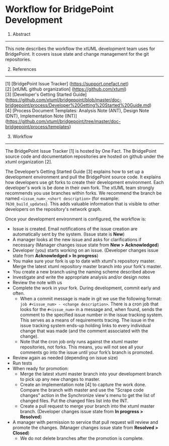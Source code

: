 # Workflow for BridgePoint Development

1. Abstract
-----------
This note describes the workflow the xtUML development team uses for BridgePoint.  It covers issue state and 
change management for the git repositories.

2. References
----------------------
[1] [BridgePoint Issue Tracker] (https://support.onefact.net)  
[2] [xtUML github organization] (https://github.com/xtuml)  
[3] [Developer's Getting Started Guide] (https://github.com/xtuml/bridgepoint/blob/master/doc-bridgepoint/process/Developer%20Getting%20Started%20Guide.md)    
[4] [Process Document Templates: Analysis Note (ANT), Design Note (DNT), Implementation Note (INT)] (https://github.com/xtuml/bridgepoint/tree/master/doc-bridgepoint/process/templates)  

3. Workflow
-------------
The BridgePoint Issue Tracker [1] is hosted by One Fact.  The BridgePoint source code and documentation repositories are hosted on github under the xtuml organization [2].

The Developer’s Getting Started Guide [3] explains how to set up a development environment and pull the BridgePoint source code.  It explains how developers use git forks to create their development environment. Each developer's work is be done in their own fork. The xtUML team strongly recommends you use branches within forks.  We recommend the branch be named ```<issue_num>_<short description>``` (for example: ```7630_build_updates```).  This adds valuable information that is visible to other developers on the repository's network graph.  

Once your development environment is configured, the workflow is:
* Issue is created.  Email notifications of the issue creation are automatically sent by the system. (Issue state is __New__)
* A manager looks at the new issue and asks for clarifications if necessary (Manager changes issue state from __New &gt; Acknowledged__)
* Developer (you) starts working on an issue. (Developer changes issue state from __Acknowledged &gt; In progress__) 
* You make sure your fork is up to date with xtuml's repository master.  Merge the latest xtuml repository master branch into your fork's master.
* You create a new branch using the naming scheme described above
* Investigate and write the appropriate analysis and/or design notes
* Review the note with us
* Complete the work in your fork.  During development, commit early and often.
  * When a commit message is made in git we use the following format: ```job #<issue_num> - <change description>```.  There is a cron job that looks for the ```#<issue_num>``` in a message and, when found, sends the comment to the  specified issue number in the issue tracking system. This serves as a means of requirements tracing. The issue in the issue tracking system ends-up holding links to every individual change that was made (and the comment associated with the change).
  * Note that the cron job only runs against the xtuml master repositories, not forks. This means, you will not see all your comments go into the issue until your fork’s branch is promoted.
* Review again as needed (depending on issue size)
* Run tests
* When ready for promotion:
  * Merge the latest xtuml master branch into your development branch to pick up any new changes to master.
  * Create an implementation note [4] to capture the work done.  Compare the branch with master and use the "Scrape code changes" action in the Synchronize view's menu to get the list of changed files.  Put the changed files list into the INT.
  * Create a pull request to merge your branch into the xtuml master branch. (Developer changes issue state from __In progress &gt; Resolved__)
* A manager with permission to service that pull request will review and promote the changes. (Manager changes issue state from __Resolved &gt; Closed__)
  * We do not delete branches after the promotion is complete.

